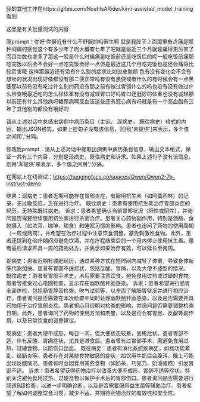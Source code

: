 我的其他工作在https://gitee.com/NoahIsARider/kimi-assisted_model_training 看到

这里是有关批量测试的内容

原prompt：你好 你最近有什么不舒服的吗医生啊 就是我肚子上面那里有点痛是那种闷痛的感觉这个有多少年了呢大概有七年了吧就是最近三个月就是痛得更厉害了而且次数也变多了那这一般是什么时候痛是吃饭前还是吃饭后的呢一般吃饭前痛那吃完饭以后会不会好一点吃完饭会好一点但是最近这几个月吃完饭也是还会痛得比较厉害哦 这样那最近还有没有什么别的症状比如说皮肤颜 色有没有变化会不会有想吐的状况出现好像都没有那二便正常吗有没有黑便或者什么的有时候会有一点黑便那以前有没有吃过什么别的药没有那之前有做过胃镜什么的吗也没有没有做过什么检查哦最近吃的怎么样体重有没有减轻胃口好吗胃口还挺好的体重也没有减轻那以前还有什么其他病吗糖尿病啊高血压这些还有冠心病有吗就是有一个高血脂有三年了其他别的都没有哦好的

请从上述对话中总结出病例中病历条目（主诉， 现病史， 既往病史）格式的内容，输出JSON格式，如果上述句子没有该信息，则用['未提供']来表示，多个值之间用','分隔。

修改后prompt：请从上述对话中提取出病例中病历条目信息，输出文本格式，保证一共有三个内容，分别是现病史，既往病史和诉求。如果上述句子没有该信息，则用'未提供'来表示，多个值之间用','分隔。

在网站上在线测试：https://huggingface.co/spaces/Qwen/Qwen2-7b-instruct-demo 

结果：现病史：患者近期可能存在胃部炎症，有服用抗生素（如阿莫西林）的记录，无过敏反应，正在进行治疗。
既往病史：患者有使用抗生素治疗胃部炎症的经历，无特殊既往病史。
诉求：患者希望确认当前胃部状况（阳性或阴性），并询问是否需要继续服用抗生素进行杀菌治疗。患者关心药物副作用，特别是酒精、食物摄入（如浓茶、咖啡、甜食）和睡眠习惯的影响。患者也询问了药物的使用周期（一周或两周），并希望在治疗过程中注意饮食调整，避免刺激性食物。此外，患者还提到在治疗期间应避免饮酒，并在疗程结束后的一个月内停止使用抗生素。患者最后请求开具一周的药物处方，并表示如果治疗有效，可以延长至两周。

现病史：患者近期有减肥经历，通过某种方式在短时间内减轻了体重，导致身体新陈代谢加快。患者有胃部不适症状，包括反酸、胃痛，以及大便不成型的情况。
既往病史：患者有胃部手术史，术后需要注意饮食，避免食用过热或过硬的食物。患者曾接受过心电图检查，显示存在幽默酪杆菌感染。
诉求：患者希望进行肠胃全面体检，包括肠胃静音检查、吹气试验等，以全面了解肠胃状况并进行相应治疗。患者询问是否需要在本次检查中同时处理幽默酪杆菌感染，以及是否需要开具药物用于治疗胃部炎症。患者担心月经期对检查的影响，并询问是否需要调整检查日期。此外，患者询问了药物的使用方法和剂量，以及是否会有胃胀、反酸等副作用，以及日常饮食的调整建议。

现病史：患者大便不成形，每日一次，但大便状态较差，呈稀烂状。患者胃部不适，伴有反酸、胃痛症状，尤其是进食后。患者曾有过胃部手术，需避免食用过热、过硬食物，以防伤口出血。
既往病史：患者有消化系统疾病史，如肠功能紊乱、结肠炎等。患者存在对某些食物敏感的症状，如饮用牛奶后会腹泻，晚上可能出现反酸情况。患者有时会因食用某些食物（如奶茶、巧克力、奶油蛋糕）引发胃部不适。
诉求：患者希望获得药物治疗以改善大便不成形、胃部不适等症状，特别关注避免食用过热、过硬食物以保护手术后的胃部伤口。患者询问是否需要进行肠道B超检查，以进一步明确诊断，以及是否需要服用益生菌等辅助治疗。患者希望了解如何调整饮食习惯，减少不适，并期待药物治疗的有效性和安全性。

